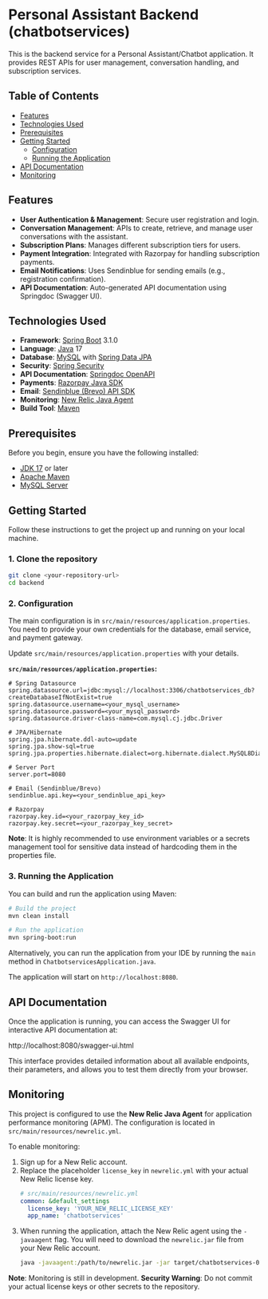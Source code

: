 # Personal Assistant Backend (chatbotservices)

This is the backend service for a Personal Assistant/Chatbot application. It provides REST APIs for user management, conversation handling, and subscription services.

## Table of Contents

- [Features](#features)
- [Technologies Used](#technologies-used)
- [Prerequisites](#prerequisites)
- [Getting Started](#getting-started)
  - [Configuration](#configuration)
  - [Running the Application](#running-the-application)
- [API Documentation](#api-documentation)
- [Monitoring](#monitoring)

## Features

- **User Authentication & Management**: Secure user registration and login.
- **Conversation Management**: APIs to create, retrieve, and manage user conversations with the assistant.
- **Subscription Plans**: Manages different subscription tiers for users.
- **Payment Integration**: Integrated with Razorpay for handling subscription payments.
- **Email Notifications**: Uses Sendinblue for sending emails (e.g., registration confirmation).
- **API Documentation**: Auto-generated API documentation using Springdoc (Swagger UI).

## Technologies Used

- **Framework**: [Spring Boot](https://spring.io/projects/spring-boot) 3.1.0
- **Language**: [Java](https://www.java.com/) 17
- **Database**: [MySQL](https://www.mysql.com/) with [Spring Data JPA](https://spring.io/projects/spring-data-jpa)
- **Security**: [Spring Security](https://spring.io/projects/spring-security)
- **API Documentation**: [Springdoc OpenAPI](https://springdoc.org/)
- **Payments**: [Razorpay Java SDK](https://github.com/razorpay/razorpay-java)
- **Email**: [Sendinblue (Brevo) API SDK](https://github.com/sendinblue/sib-api-v3-sdk)
- **Monitoring**: [New Relic Java Agent](https://newrelic.com/platform/application-monitoring)
- **Build Tool**: [Maven](https://maven.apache.org/)

## Prerequisites

Before you begin, ensure you have the following installed:
- [JDK 17](https://www.oracle.com/java/technologies/javase/jdk17-archive-downloads.html) or later
- [Apache Maven](https://maven.apache.org/download.cgi)
- [MySQL Server](https://dev.mysql.com/downloads/mysql/)

## Getting Started

Follow these instructions to get the project up and running on your local machine.

### 1. Clone the repository

```bash
git clone <your-repository-url>
cd backend
```

### 2. Configuration

The main configuration is in `src/main/resources/application.properties`. You need to provide your own credentials for the database, email service, and payment gateway.

Update `src/main/resources/application.properties` with your details.

**`src/main/resources/application.properties`:**
```properties
# Spring Datasource
spring.datasource.url=jdbc:mysql://localhost:3306/chatbotservices_db?createDatabaseIfNotExist=true
spring.datasource.username=<your_mysql_username>
spring.datasource.password=<your_mysql_password>
spring.datasource.driver-class-name=com.mysql.cj.jdbc.Driver

# JPA/Hibernate
spring.jpa.hibernate.ddl-auto=update
spring.jpa.show-sql=true
spring.jpa.properties.hibernate.dialect=org.hibernate.dialect.MySQL8Dialect

# Server Port
server.port=8080

# Email (Sendinblue/Brevo)
sendinblue.api.key=<your_sendinblue_api_key>

# Razorpay
razorpay.key.id=<your_razorpay_key_id>
razorpay.key.secret=<your_razorpay_key_secret>
```

**Note**: It is highly recommended to use environment variables or a secrets management tool for sensitive data instead of hardcoding them in the properties file.

### 3. Running the Application

You can build and run the application using Maven:

```bash
# Build the project
mvn clean install

# Run the application
mvn spring-boot:run
```

Alternatively, you can run the application from your IDE by running the `main` method in `ChatbotservicesApplication.java`.

The application will start on `http://localhost:8080`.

## API Documentation

Once the application is running, you can access the Swagger UI for interactive API documentation at:

http://localhost:8080/swagger-ui.html

This interface provides detailed information about all available endpoints, their parameters, and allows you to test them directly from your browser.

## Monitoring

This project is configured to use the **New Relic Java Agent** for application performance monitoring (APM). The configuration is located in `src/main/resources/newrelic.yml`.

To enable monitoring:
1.  Sign up for a New Relic account.
2.  Replace the placeholder `license_key` in `newrelic.yml` with your actual New Relic license key.
    ```yaml
    # src/main/resources/newrelic.yml
    common: &default_settings
      license_key: 'YOUR_NEW_RELIC_LICENSE_KEY'
      app_name: 'chatbotservices'
    ```
3.  When running the application, attach the New Relic agent using the `-javaagent` flag. You will need to download the `newrelic.jar` file from your New Relic account.
    ```bash
    java -javaagent:/path/to/newrelic.jar -jar target/chatbotservices-0.0.1-SNAPSHOT.jar
    ```
**Note**: Monitoring is still in development.
**Security Warning**: Do not commit your actual license keys or other secrets to the repository.
